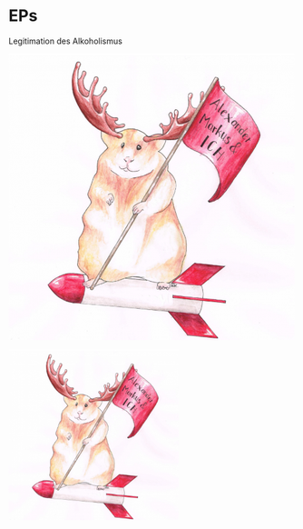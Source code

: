 # EPs
Legitimation des Alkoholismus

![](pictures/Hamster.jpg)

<img src="pictures/Hamster.jpg" height=300>


